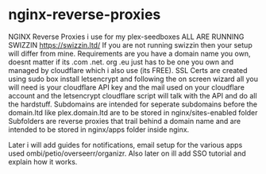# nginx-reverse-proxies
NGINX Reverse Proxies i use for my plex-seedboxes ALL ARE RUNNING SWIZZIN https://swizzin.ltd/
If you are not running swizzin then your setup will differ from mine.
Requirements are you have a domain name you own, doesnt matter if its .com .net. org .eu just has to be one you own and managed by cloudflare which i also use (its FREE).
SSL Certs are created using sudo box install letsencrypt and following the on screen wizard all you will need is your cloudflare API key and the mail used on your cloudflare account and the letsencrypt cloudflare script will talk with the API and do all the hardstuff.
Subdomains are intended for seperate subdomains before the domain.ltd like plex.domain.ltd are to be stored in nginx/sites-enabled folder
Subfolders are reverse proxies that trail behind a domain name and are intended to be stored in nginx/apps folder inside nginx.

Later i will add guides for notifications, email setup for the various apps used ombi/petio/overseerr/organizr. Also later on ill add SSO tutorial and explain how it works.
